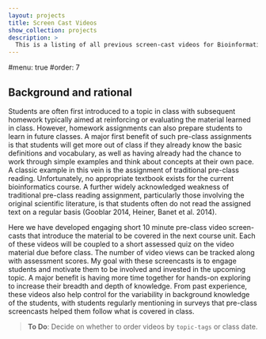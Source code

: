 ```yaml
---
layout: projects
title: Screen Cast Videos
show_collection: projects
description: >
  This is a listing of all previous screen-cast videos for Bioinformatics (BGGN-213). These short (sub 10 minute) videos are available for students to watch before class and are designed to help address potential variability in student background knowledge and aid with class inclusivity.
---
```


#menu: true
#order: 7


## Background and rational
Students are often first introduced to a topic in class with subsequent homework typically aimed at reinforcing or evaluating the material learned in class. However, homework assignments can also prepare students to learn in future classes. A major first benefit of such pre-class assignments is that students will get more out of class if they already know the basic definitions and vocabulary, as well as having already had the chance to work through simple examples and think about concepts at their own pace. A classic example in this vein is the assignment of traditional pre-class reading. Unfortunately, no appropriate textbook exists for the current bioinformatics course. A further widely acknowledged weakness of traditional pre-class reading assignment, particularly those involving the original scientific literature, is that students often do not read the assigned text on a regular basis (Gooblar 2014, Heiner, Banet et al. 2014).  

Here we have developed engaging short 10 minute pre-class video screen-casts that introduce the material to be covered in the next course unit. Each of these videos will be coupled to a short assessed quiz on the video material due before class. The number of video views can be tracked along with assessment scores. My goal with these screencasts is to engage students and motivate them to be involved and invested in the upcoming topic. A major benefit is having more time together for hands-on exploring to increase their breadth and depth of knowledge. From past experience, these videos also help control for the variability in background knowledge of the students, with students regularly mentioning in surveys that pre-class screencasts helped them follow what is covered in class.  

> **To Do**: Decide on whether to order videos by `topic-tags` or class date.
